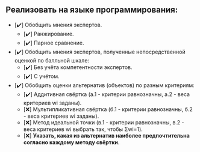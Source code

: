 ## Реализовать на языке программирования:
- [:heavy_check_mark:] Обобщить мнения экспертов.
    - [:heavy_check_mark:] Ранжирование.
    - [:heavy_check_mark:] Парное сравнение.
- [:heavy_check_mark:] Обобщить мнения экспертов, полученные непосредственной оценкой по балльной шкале:
    - [:heavy_check_mark:] Без учёта компетентности экспертов.
    - [:heavy_check_mark:] С учётом.
- [:heavy_check_mark:] Обобщить оценки альтернатив (объектов) по разным критериям:
    - [:heavy_check_mark:] Аддитивная свёртка (а.1 - критерии равнозначны, а.2 - веса критериев wi заданы).
    - [❌] Мультипликативная свёртка (б.1 - критерии равнозначны, б.2 - веса критериев wi заданы).
    - [❌] Метод идеальной точки (в.1 - критерии равнозначны, в.2 - веса критериев wi выбрать так, чтобы Σwi=1).
    - [❌] __Указать, какая из альтернатив наиболее предпочтительна согласно каждому методу свёртки__.
